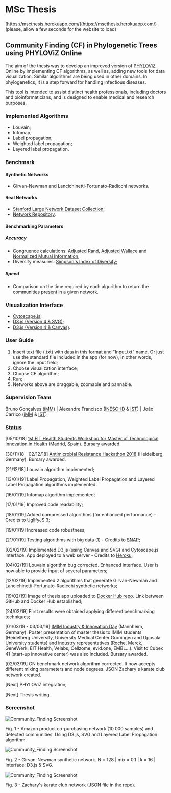 # MSc Thesis 
[https://mscthesis.herokuapp.com/](https://mscthesis.herokuapp.com/) (please, allow a few seconds for the website to load)

## Community Finding (CF) in Phylogenetic Trees using PHYLOViZ Online

The aim of the thesis was to develop an improved version of [PHYLOViZ](http://www.phyloviz.net/) Online by
implementing CF algorithms, as well as, adding new tools for
data visualization. Similar algorithms are being used in other domains. In
phylogenetics, it is a step forward for handling infectious diseases.

This tool is intended to assist distinct health professionals, including doctors and
bioinformaticians, and is designed to enable medical and research purposes.

### Implemented Algorithms

- Louvain;
- Infomap;
- Label propagation;
- Weighted label propagation;
- Layered label propagation.

### Benchmark
#### Synthetic Networks
- Girvan-Newman and Lancichinetti-Fortunato-Radicchi networks.

#### Real Networks
- [Stanford Large Network Dataset Collection](http://snap.stanford.edu/data/index.html);
- [Network Repository](http://networkrepository.com/).

#### Benchmarking Parameters
##### Accuracy
- Congruence calculations: [Adjusted Rand](http://www.comparingpartitions.info/?link=Tool), [Adjusted Wallace](http://www.comparingpartitions.info/?link=Tool) and [Normalized Mutual Information](http://www.comparingpartitions.info/?link=Tool);
- Diversity measures: [Simpson's Index of Diversity](http://www.comparingpartitions.info/?link=Tool);

##### Speed
- Comparison on the time required by each algorithm to return the communities present in a given network.

### Visualization Interface

- [Cytoscape.js](http://js.cytoscape.org/);
- [D3.js (Version 4 & SVG)](https://bl.ocks.org/pkerpedjiev/f2e6ebb2532dae603de13f0606563f5b);
- [D3.js (Version 4 & Canvas)](https://bl.ocks.org/jodyphelan/5dc989637045a0f48418101423378fbd).

### User Guide

1. Insert text file (.txt) with data in this [format](https://github.com/warcraft12321/Thesis/blob/master/uploads/Input.txt) and "Input.txt" name. Or just use the standard file included in the app (for now), in other words, ignore the input field;
2. Choose visualization interface;
3. Choose CF algorithm;
4. Run;
5. Networks above are draggable, zoomable and pannable. 

### Supervision Team

Bruno Gonçalves ([iMM](https://imm.medicina.ulisboa.pt/pt/)) | Alexandre Francisco ([INESC-ID](https://www.inesc-id.pt/) & [IST](https://tecnico.ulisboa.pt/pt/)) | João Carriço ([iMM](https://imm.medicina.ulisboa.pt/pt/) & [IST](https://tecnico.ulisboa.pt/pt/))

### Status

[05/10/18] [1st EIT Health Students Workshop for Master of Technological Innovation in Health](https://www.eithealth.eu/-/a-workshop-for-students-on-eit-health-mtih) (Madrid, Spain). Bursary awarded.

[30/11/18 - 02/12/18] [Antimicrobial Resistance Hackathon 2018](http://eit-health.de/wp-content/uploads/2018/10/AMR_Hackathon_Flyer.pdf) (Heidelberg, Germany). Bursary awarded.

[21/12/18] Louvain algorithm implemented;

[13/01/19] Label Propagation, Weighted Label Propagation and Layered Label Propagation algorithms implemented.

[16/01/19] Infomap algorithm implemented;

[17/01/19] Improved code readability;

[18/01/19] Added compressed algorithms (for enhanced performance) - Credits to [UglifyJS 3](https://skalman.github.io/UglifyJS-online/); 

[19/01/19] Increased code robustness;

[21/01/19] Testing algorithms with big data (1) - Credits to [SNAP](http://snap.stanford.edu/data/index.html#socnets);

[02/02/19] Implemented D3.js (using Canvas and SVG) and Cytoscape.js interface. App deployed to a web server - Credits to [Heroku](https://dashboard.heroku.com/);

[04/02/19] Louvain algorithm bug corrected. Enhanced interface. User is now able to provide input of several parameters;

[12/02/19] Implemented 2 algorithms that generate Girvan-Newman and Lancichinetti-Fortunato-Radicchi synthetic networks;

[19/02/19] Image of thesis app uploaded to [Docker Hub repo](https://cloud.docker.com/repository/docker/warcraft12321/thesis). Link between GitHub and Docker Hub established;

[24/02/19] First results were obtained applying different benchmarking techniques;

[01/03/19 - 03/03/19] [IMIM Industry & Innovation Day](http://eit-health.de/events/upcoming-events/imim-industry-innovation-day-2019/) (Mannheim, Germany). Poster presentation of master thesis to IMIM students (Heidelberg University, University Medical Center Groningen and Uppsala University students) and industry representatives (Roche, Merck, GeneWerk, EIT Health, Velabs, Cellzome, evid.one, EMBL...). Visit to Cubex 41 (start-up innovative center) was also included. Bursary awarded. 

[02/03/19] GN benchmark network algorithm corrected. It now accepts different mixing parameters and node degrees. JSON Zachary's karate club network created.

[Next] PHYLOViZ integration;

[Next] Thesis writing.

### Screenshot

![Community_Finding Screenshot](./website/img/communityFinding.png)

Fig. 1 - Amazon product co-purchasing network (10 000 samples) and detected communities. Using D3.js, SVG and Layered Label Propagation algorithm.

![Community_Finding Screenshot](./website/img/gn.png)

Fig. 2 - Girvan-Newman synthetic network. 
N = 128 | mix = 0.1 | k = 16 | Interface: D3.js & SVG.

![Community_Finding Screenshot](./website/img/karate.png)

Fig. 3 - Zachary's karate club network (JSON file in the repo).